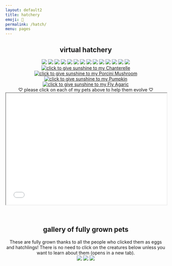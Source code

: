 ```yaml
---
layout: default2
title: hatchery
emoji: 🐣
permalink: /hatch/
menu: pages
---
```

<center>
    <h2>virtual hatchery</h2>
    <div class="hatchery">
        <a target="other" href="http://magistream.com/creature/14200163#page-body"><img src="http://magistream.com/img/14200163.gif"/></a>
        <a target="other" href="http://magistream.com/creature/14199591#page-body"><img src="http://magistream.com/img/14199591.gif"/></a>
        <a target="other" href="http://magistream.com/creature/14199995#page-body"><img src="http://magistream.com/img/14199995.gif"/></a>
        <a target="other" href="http://magistream.com/creature/14199389#page-body"><img src="http://magistream.com/img/14199389.gif"/></a>
        <a target="other" href='https://finaloutpost.net/view/6tZ5z#6tZ5z'><img src='https://finaloutpost.net/s/6tZ5z1.png'></a>
        <a target="other" href='https://finaloutpost.net/view/ohzHb#ohzHb'><img src='https://finaloutpost.net/s/ohzHb1.png'></a>
        <a target="other" href='https://finaloutpost.net/view/lAb1C#lAb1C'><img src='https://finaloutpost.net/s/lAb1C1.png'></a>
        <a target="other" href='https://finaloutpost.net/view/MnwlI#MnwlI'><img src='https://finaloutpost.net/s/MnwlI1.png'></a>
        <a target="other" href='https://finaloutpost.net/view/4Xdag#4Xdag'><img src='https://finaloutpost.net/s/4Xdag1.png'></a>
        <a target="other" href="http://magistream.com/creature/14192528#page-body"><img src="http://magistream.com/img/14192528.gif"/></a>
        <a target="other" href="http://magistream.com/creature/14192519#page-body"><img src="http://magistream.com/img/14192519.gif"/></a>
        <a target="other" href="http://magistream.com/creature/14199388#page-body"><img src="http://magistream.com/img/14199388.gif"/></a>
        <a target="other" href="http://magistream.com/creature/14199343#page-body"><img src="http://magistream.com/img/14199343.gif"/></a>
        <a target="other" href="http://magistream.com/creature/14199342#page-body"><img src="http://magistream.com/img/14199342.gif"/></a>
        <a target="other" href="https://flowergame.net/view/1105624#innercontent"><img src="https://img.flowergame.net/1105624.png" title="click to give sunshine to my Chanterelle" /></a>
        <a target="other" href="https://flowergame.net/view/1105719#innercontent"><img src="https://img.flowergame.net/1105719.png" title="click to give sunshine to my Porcini Mushroom"/></a>
        <a target="other" href="https://flowergame.net/view/1105316#innercontent"><img src="https://img.flowergame.net/1105316.png" title="click to give sunshine to my Pumpkin" /></a>
        <a target="other" href="https://flowergame.net/view/1106043#innercontent"><img src="https://img.flowergame.net/1106043.png" title="click to give sunshine to my Fly Agaric"/></a>
        <div class="hatchery-status">
            ♡ please click on each of my pets above to help them evolve ♡
        </div>
        <iframe src="/hatchable.txt" name="other" width="100%" height="350px"></iframe>
    </div>
    <script>
        let isIframeLoadSet = false;
        document.querySelectorAll('a[target="other"]').forEach(el => {
            el.onclick = () => {
                document.querySelector('.hatchery-status').innerText = "loading...";
                if (!isIframeLoadSet) {
                    isIframeLoadSet = true;
                    document.getElementsByName("other")[0].onload = () => {
                        document.querySelector('.hatchery-status').innerText = "thank you!";
                    }
                }
            };
        });
    </script>
    <br>
    <br>
    <h2>gallery of fully grown pets</h2>
    These are fully grown thanks to all the people who clicked them as eggs and hatchlings! There is no need to click on the creatures below unless you want to learn about them (opens in a new tab).
    <br>
        <a target="_blank" href="http://magistream.com/creature/14192587#page-body"><img src="http://magistream.com/img/14192587.gif"/></a>
        <a target="_blank" href="http://magistream.com/creature/14192588#page-body"><img src="http://magistream.com/img/14192588.gif"/></a>
        <a target="_blank" href="http://magistream.com/creature/14192584#page-body"><img src="http://magistream.com/img/14192584.gif"/></a>
</center>